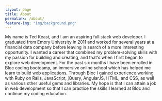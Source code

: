 ```yaml
---
layout: page
title: About
permalink: /about/
feature-img: "img/background.png"
---
```


My name is Ted Keast, and I am an aspiring full stack web developer. I graduated from Emory University in 2011 and worked for several years at a financial data company before leaving in search of a more interesting opportunity. I wanted a career that combined my problem-solving skills with my passion for building and creating, and that's when I first began to explore web development. For the past six months I have been enrolled in Bloc coding bootcamp, an immersive online school which has helped me learn to build web applications. Through Bloc I gained experience working with Ruby on Rails, JavaScript, jQuery, AngularJS, HTML, and CSS, as well as various other useful gems and libraries. My hope is that I can attain a job in web development so that I can practice the skills I learned at Bloc and continue my coding education.

<!-- Type Theme is a free and open-source theme for [Jekyll](http://jekyllrb.com/), licensed under the MIT License.

Head over to the [theme's documentation](https://rohanchandra.github.io/project/type/) for much more information about Type Theme or to install this theme on your own Jekyll site.

This file is an example of a page in Jekyll, that automatically shows up in the header navigation, you can delete or modify this file freely. -->
